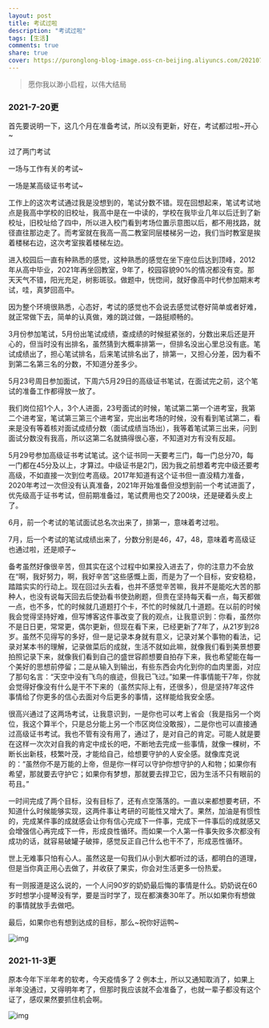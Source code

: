 ```yaml
---
layout: post
title: 考试过啦
description: "考试过啦"
tags: [生活]
comments: true
share: true
cover: https://puronglong-blog-image.oss-cn-beijing.aliyuncs.com/20210721170431.png
---
```


> 愿你我以渺小启程，以伟大结局

<!-- more -->

### 2021-7-20更

首先要说明一下，这几个月在准备考试，所以没有更新，好在，考试都过啦~开心~

过了两门考试

一场与工作有关的考试~

一场是某高级证书考试~

工作上的这次考试通过我是没想到的，笔试分数不错。现在回想起来，笔试考试地点是我高中学校的旧校址，我高中是在一中读的，学校在我毕业几年以后迁到了新校址，旧校址给了四中，所以进入校门看到考场位置示意图以后，都不用找路，就径直往那边走了。而考室就在我高一高二教室同层楼梯另一边，我们当时教室是挨着楼梯右边，这次考室挨着楼梯左边。

进入校园后一直有种熟悉的感觉，这种熟悉的感觉在坐下座位后达到顶峰，2012年从高中毕业，2021年再坐回教室，9年了，校园容貌90%的情况都没有变。那天天气不错，阳光充足，树影斑驳。做题中，恍惚间，就好像高中时代参加期末考试，哇，真梦回高中。

因为整个环境很熟悉，心态好，考试的感觉也不会说去感觉试卷好简单或者好难，就正常做下去，简单的认真做，难的跳过做，一路挺顺畅的。

3月份参加笔试，5月份出笔试成绩，查成绩的时候挺紧张的，分数出来后还是开心的，但当时没有出排名，虽然猜到大概率排第一，但排名没出心里总没有底。笔试成绩出了，担心笔试排名，后来笔试排名出了，排第一，又担心分差，因为看不到第二名第三名的分数，不知道分差多少。

5月23号周日参加面试，下周六5月29日的高级证书笔试，在面试完之前，这个笔试的准备工作都得放一放了。

我们岗位招1个人，3个人进面，23号面试的时候，笔试第二第一个进考室，我第二个进考室，笔试第三第三个进考室，完出出考场的时候，没有看到笔试第二，看来是没有等着核对面试成绩分数（面试成绩当场出），我等着笔试第三出来，问到面试分数没有我高，所以这第二名就搞得很心塞，不知道对方有没有反超。

5月29号参加高级证书考试笔试。这个证书同一天要考三门，每一门总分70，每一门都在45分及以上，才算过。中级证书是2门，因为我之前想着考完中级还要考高级，不如直接一次到位考高级。2017年知道有这个证书但一直没精力准备，2020年考过一次但没有认真准备，2021年开始准备但没想到前一个考试进面了，优先级高于证书考试，但前期准备过，笔试费用也交了200块，还是硬着头皮上了。

6月，前一个考试的笔试面试总名次出来了，排第一，意味着考过啦。

7月，后一个考试的笔试成绩出来了，分数分别是46，47，48，意味着考高级证也通过啦，还是顺子~

备考虽然好像很辛苦，但其实在这个过程中如果投入进去了，你的注意力不会放在“啊，我好努力，啊，我好辛苦”这些感慨上面，而是为了一个目标，安安稳稳，踏踏实实的行动上。现在回过头去看，也并不感觉辛苦嘛，我并不是能吃大苦的那种人，也没有说每天回去后使劲看书使劲刷题，但贵在坚持每天看一点，每天都做一点，也不多，忙的时候就几道题打个卡，不忙的时候就几十道题。在以前的时候我会觉得坚持好难，但写博客这件事改变了我的观点，让我意识到：你看，虽然你不是日日更，常常更，偶尔更新，但现在看下来，已经更新了7年了，从21岁到28岁。虽然不见得写的多好，但一是记录本身就有意义，记录对某个事物的看法，记录对某本书的理解，记录做菜后的成就，生活不就如此嘛，就像我们看到美景想要拍照记录下来，就像我们看到自己的盛世容颜想要自拍存下来，我也希望能在每一个美好的思想前停留；二是从输入到输出，有些东西会内化到你的血肉里面，对应了那句名言：“天空中没有飞鸟的痕迹，但我已飞过。”如果一件事情能干7年，你就会觉得好像没有什么是干不下来的（虽然实际上有，还很多），但是坚持7年这件事情给了你更多的信心去面对今后更多的事情，这样能给我安全感。

很高兴通过了这两场考试，让我意识到，一是你也可以考上省会（我是指另一个岗位，我这个算半个，只是总分能上另一个市区岗位没敢报），二是你也可以直接通过高级证书考试。我也不管有没有用了，通过了，是对自己的肯定。可能人就是要在这样一次次对自我的肯定中成长的吧，不断地去完成一些事情，就像一棵树，不断长出新枝，枝繁叶茂，才能给自己，给想要守护的人安全感。就像库克说的：“虽然你不是万能的上帝，但是你一样可以守护你想守护的人和物；如果你有希望，那就要去守护它；如果你有梦想，那就要去捍卫它，因为生活不只有眼前的苟且。”

一时间完成了两个目标，没有目标了，还有点空落落的。一直以来都想要考研，不知道什么时候能够实现，这两件事让考研的可能性又增大了。果然，加油是有惯性的，完成某件事的成就感会让你有信心完成下一件事，完成下一件事后的成就感又会增强信心再完成下一件，形成良性循环。而如果一个人第一件事失败多次都没有成功的话，就容易破罐子破摔，感觉反正自己什么也干不了，形成恶性循环。

世上无难事只怕有心人。虽然这是一句我们从小到大都听过的话，都明白的道理，但是当你真正用心去做了，并收获了果实，你会对生活更多一份热爱。

有一则报道是这么说的，一个人问90岁的奶奶最后悔的事情是什么。奶奶说在60岁时想学小提琴没有学，要是当时学了，现在都演奏30年了。所以如果你有想做的事情就放手去做吧。

最后，如果你也有想到达成的目标，那么~祝你好运鸭~

![img](https://puronglong-blog-image.oss-cn-beijing.aliyuncs.com/20210721171428.png)

### 2021-11-3更

原本今年下半年考的软考，今天疫情多了 2 例本土，所以又通知取消了，如果上半年没通过，又得明年考了，但那时我应该就不会准备了，也就一辈子都没有这个证了，感叹果然要抓住机会啊。

![img](https://puronglong-blog-image.oss-cn-beijing.aliyuncs.com/2021-11-03-142917.png)
